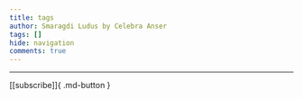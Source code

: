 ```yaml
---
title: tags
author: Smaragdi Ludus by Celebra Anser
tags: []
hide: navigation
comments: true
---
```



---
[[subscribe]]{ .md-button }